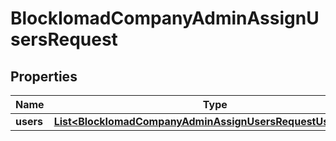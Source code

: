 

# BlockIomadCompanyAdminAssignUsersRequest


## Properties

| Name | Type | Description | Notes |
|------------ | ------------- | ------------- | -------------|
|**users** | [**List&lt;BlockIomadCompanyAdminAssignUsersRequestUsersInner&gt;**](BlockIomadCompanyAdminAssignUsersRequestUsersInner.md) |  |  |



